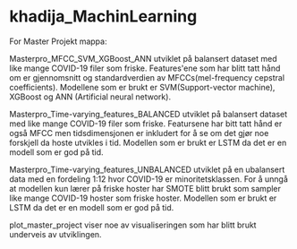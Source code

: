 # khadija_MachinLearning
For Master Projekt mappa:

Masterpro_MFCC_SVM_XGBoost_ANN utviklet på balansert dataset med like mange COVID-19 filer som friske. 
Features'ene som har blitt tatt hånd om er gjennomsnitt og standardverdien av MFCCs(mel-frequency cepstral coefficients). 
Modellene som er brukt er SVM(Support-vector machine), XGBoost og ANN (Artificial neural network).

Masterpro_Time-varying_features_BALANCED utviklet på balansert dataset med like mange COVID-19 filer som friske. 
Featursene har bitt tatt hånd er også MFCC men tidsdimensjonen er inkludert for å se om det gjør noe forskjell da hoste utvikles i tid. 
Modellen som er brukt er LSTM da det er en modell som er god på tid.

Masterpro_Time-varying_features_UNBALANCED utviklet på en ubalansert data med en fordeling 1:12 hvor COVID-19 er minoritetsklassen. 
For å unngå at modellen kun lærer på friske hoster har SMOTE blitt brukt som sampler like mange COVID-19 hoster som friske hoster. 
Modellen som er brukt er LSTM da det er en modell som er god på tid.

plot_master_project viser noe av visualiseringen som har blitt brukt underveis av utviklingen.
